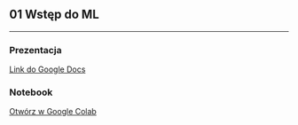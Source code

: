 ## 01 Wstęp do ML

---

### Prezentacja
[Link do Google Docs]()


### Notebook

[Otwórz w Google Colab]()